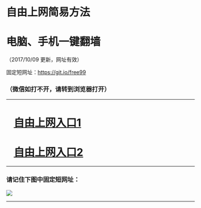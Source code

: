﻿# 自由上网简易方法

# 电脑、手机一键翻墙

（2017/10/09 更新，网址有效）

固定短网址：https://git.io/free99

### （微信如打不开，请转到浏览器打开）


***





# &nbsp;&nbsp; <a href="http://ft1618327330.fwq-tz-1001.info/fwqtz01.html?t=10090015725 " target="_blank">自由上网入口1</a>
# &nbsp;&nbsp; <a href="http://ft1737626671.fwq-tz-1002.info/fwqtz02.html?t=10090017170 " target="_blank">自由上网入口2</a>
***

### 请记住下图中固定短网址：

<img src="https://s3-us-west-2.amazonaws.com/fwq-1001/yjfq-20170905okok.png" /> 


***

